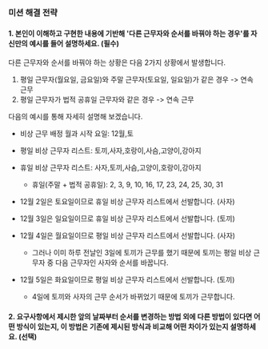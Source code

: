 ### 미션 해결 전략

#### 1. 본인이 이해하고 구현한 내용에 기반해 '다른 근무자와 순서를 바꿔야 하는 경우'를 자신만의 예시를 들어 설명하세요. (필수)

다른 근무자와 순서를 바꿔야 하는 상황은 다음 2가지 상황에서 발생합니다.

1. 평일 근무자(월요일, 금요일)와 주말 근무자(토요일, 일요일)가 같은 경우 -> 연속 근무
2. 평일 근무자가 법적 공휴일 근무자와 같은 경우 -> 연속 근무

다음의 예시를 통해 자세히 설명해 보겠습니다.

- 비상 근무 배정 월과 시작 요일: 12월,토
- 평일 비상 근무자 리스트: 토끼,사자,호랑이,사슴,고양이,강아지
- 휴일 비상 근무자 리스트: 사자,토끼,사슴,고양이,호랑이,강아지

  - 휴일(주말 + 법적 공휴일): 2, 3, 9, 10, 16, 17, 23, 24, 25, 30, 31

- 12월 2일은 토요일이므로 휴일 비상 근무자 리스트에서 선발합니다. (사자)
- 12월 3일은 일요일이므로 휴일 비상 근무자 리스트에서 선발합니다. (토끼)
- 12월 4일은 월요일이므로 평일 비상 근무자 리스트에서 선발합니다. (사자)
  - 그러나 이미 하루 전날인 3일에 토끼가 근무를 했기 때문에 토끼는 평일 비상 근무자 중 다음 근무자인 사자와 순서를 바꿉니다.
- 12월 5일은 화요일이므로 평일 비상 근무자 리스트에서 선발합니다. (토끼)
  - 4일에 토끼와 사자의 근무 순서가 바뀌었기 때문에 토끼가 근무합니다.

#### 2. 요구사항에서 제시한 앞의 날짜부터 순서를 변경하는 방법 외에 다른 방법이 있다면 어떤 방식이 있는지, 이 방법은 기존에 제시된 방식과 비교해 어떤 차이가 있는지 설명하세요. (선택)

